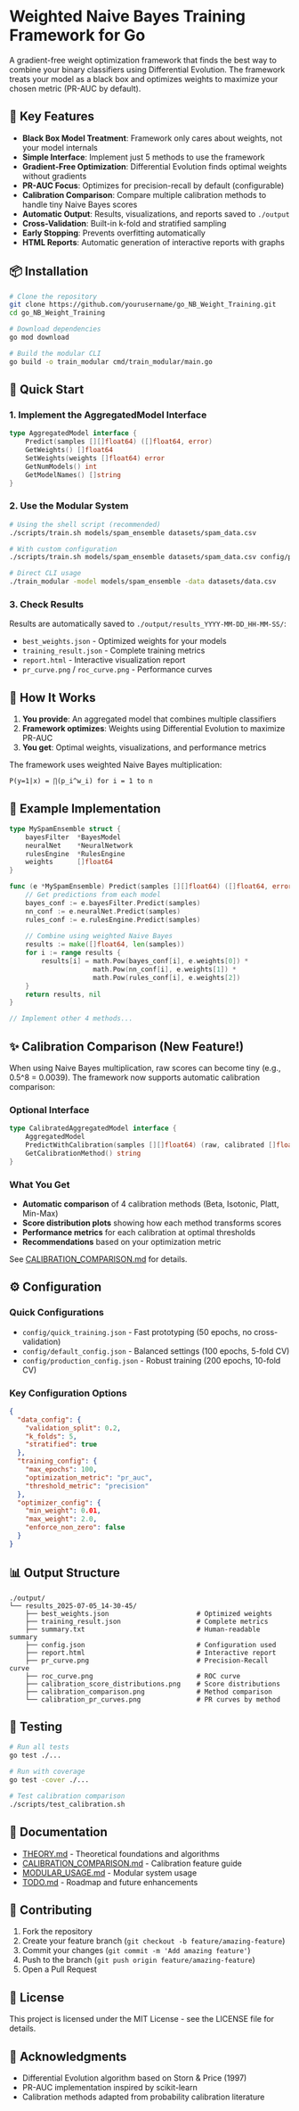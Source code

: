 # Weighted Naive Bayes Training Framework for Go

A gradient-free weight optimization framework that finds the best way to combine your binary classifiers using Differential Evolution. The framework treats your model as a black box and optimizes weights to maximize your chosen metric (PR-AUC by default).

## 🚀 Key Features

- **Black Box Model Treatment**: Framework only cares about weights, not your model internals
- **Simple Interface**: Implement just 5 methods to use the framework
- **Gradient-Free Optimization**: Differential Evolution finds optimal weights without gradients
- **PR-AUC Focus**: Optimizes for precision-recall by default (configurable)
- **Calibration Comparison**: Compare multiple calibration methods to handle tiny Naive Bayes scores
- **Automatic Output**: Results, visualizations, and reports saved to `./output`
- **Cross-Validation**: Built-in k-fold and stratified sampling
- **Early Stopping**: Prevents overfitting automatically
- **HTML Reports**: Automatic generation of interactive reports with graphs

## 📦 Installation

```bash
# Clone the repository
git clone https://github.com/yourusername/go_NB_Weight_Training.git
cd go_NB_Weight_Training

# Download dependencies
go mod download

# Build the modular CLI
go build -o train_modular cmd/train_modular/main.go
```

## 🏃 Quick Start

### 1. Implement the AggregatedModel Interface

```go
type AggregatedModel interface {
    Predict(samples [][]float64) ([]float64, error)
    GetWeights() []float64
    SetWeights(weights []float64) error
    GetNumModels() int
    GetModelNames() []string
}
```

### 2. Use the Modular System

```bash
# Using the shell script (recommended)
./scripts/train.sh models/spam_ensemble datasets/spam_data.csv

# With custom configuration
./scripts/train.sh models/spam_ensemble datasets/spam_data.csv config/production.json

# Direct CLI usage
./train_modular -model models/spam_ensemble -data datasets/data.csv
```

### 3. Check Results

Results are automatically saved to `./output/results_YYYY-MM-DD_HH-MM-SS/`:
- `best_weights.json` - Optimized weights for your models
- `training_result.json` - Complete training metrics
- `report.html` - Interactive visualization report
- `pr_curve.png` / `roc_curve.png` - Performance curves

## 🔬 How It Works

1. **You provide**: An aggregated model that combines multiple classifiers
2. **Framework optimizes**: Weights using Differential Evolution to maximize PR-AUC
3. **You get**: Optimal weights, visualizations, and performance metrics

The framework uses weighted Naive Bayes multiplication:
```
P(y=1|x) = ∏(p_i^w_i) for i = 1 to n
```

## 🎯 Example Implementation

```go
type MySpamEnsemble struct {
    bayesFilter  *BayesModel
    neuralNet    *NeuralNetwork
    rulesEngine  *RulesEngine
    weights      []float64
}

func (e *MySpamEnsemble) Predict(samples [][]float64) ([]float64, error) {
    // Get predictions from each model
    bayes_conf := e.bayesFilter.Predict(samples)
    nn_conf := e.neuralNet.Predict(samples)
    rules_conf := e.rulesEngine.Predict(samples)
    
    // Combine using weighted Naive Bayes
    results := make([]float64, len(samples))
    for i := range results {
        results[i] = math.Pow(bayes_conf[i], e.weights[0]) *
                     math.Pow(nn_conf[i], e.weights[1]) *
                     math.Pow(rules_conf[i], e.weights[2])
    }
    return results, nil
}

// Implement other 4 methods...
```

## ✨ Calibration Comparison (New Feature!)

When using Naive Bayes multiplication, raw scores can become tiny (e.g., 0.5^8 = 0.0039). The framework now supports automatic calibration comparison:

### Optional Interface

```go
type CalibratedAggregatedModel interface {
    AggregatedModel
    PredictWithCalibration(samples [][]float64) (raw, calibrated []float64, err error)
    GetCalibrationMethod() string
}
```

### What You Get

- **Automatic comparison** of 4 calibration methods (Beta, Isotonic, Platt, Min-Max)
- **Score distribution plots** showing how each method transforms scores
- **Performance metrics** for each calibration at optimal thresholds
- **Recommendations** based on your optimization metric

See [CALIBRATION_COMPARISON.md](docs/CALIBRATION_COMPARISON.md) for details.

## ⚙️ Configuration

### Quick Configurations

- `config/quick_training.json` - Fast prototyping (50 epochs, no cross-validation)
- `config/default_config.json` - Balanced settings (100 epochs, 5-fold CV)
- `config/production_config.json` - Robust training (200 epochs, 10-fold CV)

### Key Configuration Options

```json
{
  "data_config": {
    "validation_split": 0.2,
    "k_folds": 5,
    "stratified": true
  },
  "training_config": {
    "max_epochs": 100,
    "optimization_metric": "pr_auc",
    "threshold_metric": "precision"
  },
  "optimizer_config": {
    "min_weight": 0.01,
    "max_weight": 2.0,
    "enforce_non_zero": false
  }
}
```

## 📊 Output Structure

```
./output/
└── results_2025-07-05_14-30-45/
    ├── best_weights.json                      # Optimized weights
    ├── training_result.json                   # Complete metrics
    ├── summary.txt                            # Human-readable summary
    ├── config.json                            # Configuration used
    ├── report.html                            # Interactive report
    ├── pr_curve.png                           # Precision-Recall curve
    ├── roc_curve.png                          # ROC curve
    ├── calibration_score_distributions.png    # Score distributions
    ├── calibration_comparison.png             # Method comparison
    └── calibration_pr_curves.png              # PR curves by method
```

## 🧪 Testing

```bash
# Run all tests
go test ./...

# Run with coverage
go test -cover ./...

# Test calibration comparison
./scripts/test_calibration.sh
```

## 📖 Documentation

- [THEORY.md](docs/THEORY.md) - Theoretical foundations and algorithms
- [CALIBRATION_COMPARISON.md](docs/CALIBRATION_COMPARISON.md) - Calibration feature guide
- [MODULAR_USAGE.md](docs/MODULAR_USAGE.md) - Modular system usage
- [TODO.md](docs/TODO.md) - Roadmap and future enhancements

## 🤝 Contributing

1. Fork the repository
2. Create your feature branch (`git checkout -b feature/amazing-feature`)
3. Commit your changes (`git commit -m 'Add amazing feature'`)
4. Push to the branch (`git push origin feature/amazing-feature`)
5. Open a Pull Request

## 📄 License

This project is licensed under the MIT License - see the LICENSE file for details.

## 🙏 Acknowledgments

- Differential Evolution algorithm based on Storn & Price (1997)
- PR-AUC implementation inspired by scikit-learn
- Calibration methods adapted from probability calibration literature
